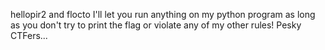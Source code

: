 hellopir2 and flocto
I'll let you run anything on my python program as long as you don't try to print the flag or violate any of my other rules! Pesky CTFers...
